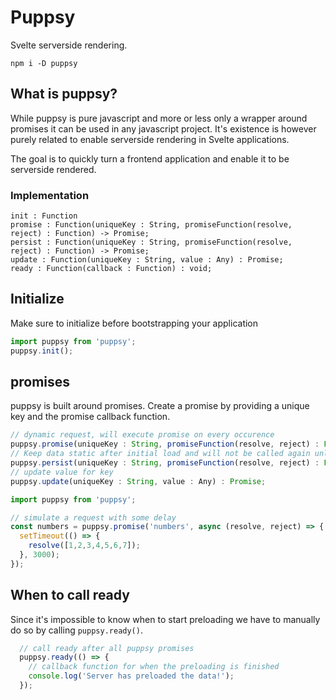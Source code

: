 # Puppsy
Svelte serverside rendering.
```
npm i -D puppsy
```

## What is puppsy?
While puppsy is pure javascript and more or less only a wrapper around promises it can be used in any javascript project. It's existence is however purely related to enable serverside rendering in Svelte applications.

The goal is to quickly turn a frontend application and enable it to be serverside rendered.

### Implementation 
```
init : Function 
promise : Function(uniqueKey : String, promiseFunction(resolve, reject) : Function) -> Promise;
persist : Function(uniqueKey : String, promiseFunction(resolve, reject) : Function) -> Promise;
update : Function(uniqueKey : String, value : Any) : Promise;
ready : Function(callback : Function) : void;
```

## Initialize
Make sure to initialize before bootstrapping your application
```js
import puppsy from 'puppsy';
puppsy.init();
```

## promises
puppsy is built around promises. Create a promise by providing a unique key and the promise callback function.

```js
// dynamic request, will execute promise on every occurence
puppsy.promise(uniqueKey : String, promiseFunction(resolve, reject) : Function) : Promise;
// Keep data static after initial load and will not be called again unless forced update of value with the update method
puppsy.persist(uniqueKey : String, promiseFunction(resolve, reject) : Function) : Promise;
// update value for key
puppsy.update(uniqueKey : String, value : Any) : Promise;
```

```js
import puppsy from 'puppsy';

// simulate a request with some delay
const numbers = puppsy.promise('numbers', async (resolve, reject) => {
  setTimeout(() => {
    resolve([1,2,3,4,5,6,7]);
  }, 3000);
});
```

## When to call ready
Since it's impossible to know when to start preloading we have to manually do so by calling `puppsy.ready()`.
```js
  // call ready after all puppsy promises
  puppsy.ready(() => {
    // callback function for when the preloading is finished
    console.log('Server has preloaded the data!');
  });
```